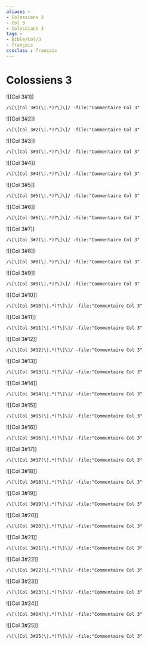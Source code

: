 ```yaml
---
aliases : 
- Colossiens 3
- Col 3
- Colossians 3
tags : 
- Bible/Col/3
- français
cssclass : français
---
```


# Colossiens 3

![[Col 3#1]]

```query
/\[\[Col 3#1(\|.*)?\]\]/ -file:"Commentaire Col 3"
```

![[Col 3#2]]

```query
/\[\[Col 3#2(\|.*)?\]\]/ -file:"Commentaire Col 3"
```

![[Col 3#3]]

```query
/\[\[Col 3#3(\|.*)?\]\]/ -file:"Commentaire Col 3"
```

![[Col 3#4]]

```query
/\[\[Col 3#4(\|.*)?\]\]/ -file:"Commentaire Col 3"
```

![[Col 3#5]]

```query
/\[\[Col 3#5(\|.*)?\]\]/ -file:"Commentaire Col 3"
```

![[Col 3#6]]

```query
/\[\[Col 3#6(\|.*)?\]\]/ -file:"Commentaire Col 3"
```

![[Col 3#7]]

```query
/\[\[Col 3#7(\|.*)?\]\]/ -file:"Commentaire Col 3"
```

![[Col 3#8]]

```query
/\[\[Col 3#8(\|.*)?\]\]/ -file:"Commentaire Col 3"
```

![[Col 3#9]]

```query
/\[\[Col 3#9(\|.*)?\]\]/ -file:"Commentaire Col 3"
```

![[Col 3#10]]

```query
/\[\[Col 3#10(\|.*)?\]\]/ -file:"Commentaire Col 3"
```

![[Col 3#11]]

```query
/\[\[Col 3#11(\|.*)?\]\]/ -file:"Commentaire Col 3"
```

![[Col 3#12]]

```query
/\[\[Col 3#12(\|.*)?\]\]/ -file:"Commentaire Col 3"
```

![[Col 3#13]]

```query
/\[\[Col 3#13(\|.*)?\]\]/ -file:"Commentaire Col 3"
```

![[Col 3#14]]

```query
/\[\[Col 3#14(\|.*)?\]\]/ -file:"Commentaire Col 3"
```

![[Col 3#15]]

```query
/\[\[Col 3#15(\|.*)?\]\]/ -file:"Commentaire Col 3"
```

![[Col 3#16]]

```query
/\[\[Col 3#16(\|.*)?\]\]/ -file:"Commentaire Col 3"
```

![[Col 3#17]]

```query
/\[\[Col 3#17(\|.*)?\]\]/ -file:"Commentaire Col 3"
```

![[Col 3#18]]

```query
/\[\[Col 3#18(\|.*)?\]\]/ -file:"Commentaire Col 3"
```

![[Col 3#19]]

```query
/\[\[Col 3#19(\|.*)?\]\]/ -file:"Commentaire Col 3"
```

![[Col 3#20]]

```query
/\[\[Col 3#20(\|.*)?\]\]/ -file:"Commentaire Col 3"
```

![[Col 3#21]]

```query
/\[\[Col 3#21(\|.*)?\]\]/ -file:"Commentaire Col 3"
```

![[Col 3#22]]

```query
/\[\[Col 3#22(\|.*)?\]\]/ -file:"Commentaire Col 3"
```

![[Col 3#23]]

```query
/\[\[Col 3#23(\|.*)?\]\]/ -file:"Commentaire Col 3"
```

![[Col 3#24]]

```query
/\[\[Col 3#24(\|.*)?\]\]/ -file:"Commentaire Col 3"
```

![[Col 3#25]]

```query
/\[\[Col 3#25(\|.*)?\]\]/ -file:"Commentaire Col 3"
```

